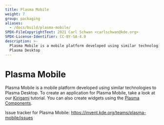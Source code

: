 ```yaml
---
title: Plasma Mobile
weight: 7
group: packaging
aliases:
  - /docs/build/plasma-mobile/
SPDX-FileCopyrightText: 2021 Carl Schwan <carlschwan@kde.org>
SPDX-License-Identifier: CC-BY-SA-4.0
description: >-
  Plasma Mobile is a mobile platform developed using similar technologies to
  Plasma Desktop
---
```


# Plasma Mobile

Plasma Mobile is a mobile platform developed using similar technologies to Plasma Desktop. To create an application for Plasma Mobile, take a look at our [Kirigami](../../../content/docs/getting-started/kirigami/) tutorial. You can also create widgets using the [Plasma Components](../../../content/docs/plasma/).

Issue tracker for Plasma Mobile: https://invent.kde.org/teams/plasma-mobile/issues
